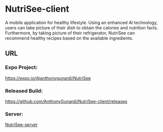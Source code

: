 # NutriSee-client
A mobile application for healthy lifestyle. Using an enhanced AI technology, users can take picture of their dish to obtain the calories and nutrition facts. Furthermore, by taking picture of their refrigerator, NutriSee can recommend healthy recipes based on the available ingredients.


## URL

### Expo Project:
https://expo.io/@anthonygunardi/NutriSee

### Released Build:
https://github.com/AnthonyGunardi/NutriSee-client/releases

### Server:
[NutriSee-server](https://github.com/AnthonyGunardi/NutriSee-server)